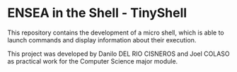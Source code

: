 # ENSEA in the Shell - TinyShell

This repository contains the development of a micro shell, which is able to launch commands and display information about their execution.

This project was developed by Danilo DEL RIO CISNEROS and Joel COLASO as practical work for the Computer Science major module.

